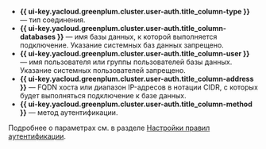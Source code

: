 * **{{ ui-key.yacloud.greenplum.cluster.user-auth.title_column-type }}** — тип соединения.
* **{{ ui-key.yacloud.greenplum.cluster.user-auth.title_column-databases }}** — имя базы данных, к которой выполняется подключение. Указание системных баз данных запрещено.
* **{{ ui-key.yacloud.greenplum.cluster.user-auth.title_column-user }}** — имя пользователя или группы пользователей базы данных. Указание системных пользователей запрещено.
* **{{ ui-key.yacloud.greenplum.cluster.user-auth.title_column-address }}** — FQDN хоста или диапазон IP-адресов в нотации CIDR, с которых будет выполняться подключение к базе данных.
* **{{ ui-key.yacloud.greenplum.cluster.user-auth.title_column-method }}** — метод аутентификации.

Подробнее о параметрах см. в разделе [Настройки правил аутентификации](../../../managed-greenplum/concepts/user-authentication.md#auth-settings).
